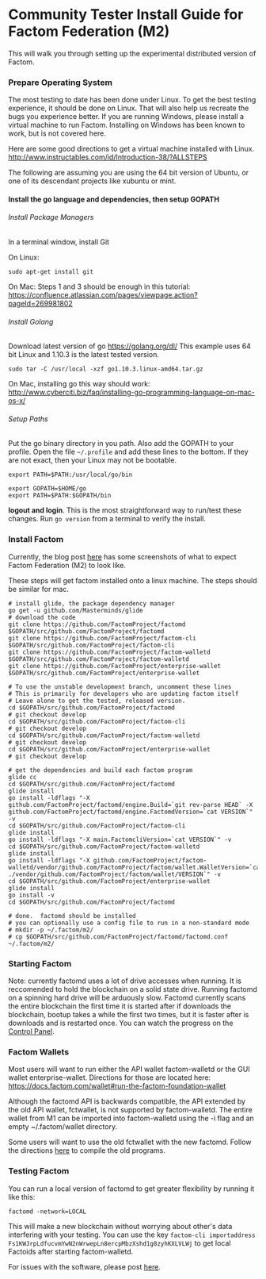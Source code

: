 Community Tester Install Guide for Factom Federation (M2)
==========

This will walk you through setting up the experimental distributed version of Factom.

### Prepare Operating System

The most testing to date has been done under Linux. To get the best testing experience, it should be done on Linux. That will also help us recreate the bugs you experience better. If you are running Windows, please install a virtual machine to run Factom. Installing on Windows has been known to work, but is not covered here.

Here are some good directions to get a virtual machine installed with Linux. http://www.instructables.com/id/Introduction-38/?ALLSTEPS

The following are assuming you are using the 64 bit version of Ubuntu, or one of its descendant projects like xubuntu or mint.

#### Install the go language and dependencies, then setup GOPATH

###### Install Package Managers 

In a terminal window, install Git

On Linux:
```
sudo apt-get install git
```

On Mac:
Steps 1 and 3 should be enough in this tutorial:
https://confluence.atlassian.com/pages/viewpage.action?pageId=269981802

###### Install Golang

Download latest version of go https://golang.org/dl/  This example uses 64 bit Linux and 1.10.3 is the latest tested version.
```
sudo tar -C /usr/local -xzf go1.10.3.linux-amd64.tar.gz
```

On Mac, installing go this way should work:
http://www.cyberciti.biz/faq/installing-go-programming-language-on-mac-os-x/


###### Setup Paths

Put the go binary directory in you path.  Also add the GOPATH to your profile.
Open the file `~/.profile` and add these lines to the bottom.  If they are not exact, then your Linux may not be bootable.
```
export PATH=$PATH:/usr/local/go/bin

export GOPATH=$HOME/go
export PATH=$PATH:$GOPATH/bin
```
**logout and login**.  This is the most straightforward way to run/test these changes.  Run `go version` from a terminal to verify the install.


### Install Factom

Currently, the blog post [here](https://factom.com/blog/factom-launches-federated-testnet) has some screenshots of what to expect Factom Federation (M2) to look like.

These steps will get factom installed onto a linux machine. The steps should be similar for mac.

```
# install glide, the package dependency manager
go get -u github.com/Masterminds/glide
# download the code
git clone https://github.com/FactomProject/factomd $GOPATH/src/github.com/FactomProject/factomd
git clone https://github.com/FactomProject/factom-cli $GOPATH/src/github.com/FactomProject/factom-cli
git clone https://github.com/FactomProject/factom-walletd $GOPATH/src/github.com/FactomProject/factom-walletd
git clone https://github.com/FactomProject/enterprise-wallet $GOPATH/src/github.com/FactomProject/enterprise-wallet

# To use the unstable development branch, uncomment these lines
# This is primarily for developers who are updating factom itself
# Leave alone to get the tested, released version.
cd $GOPATH/src/github.com/FactomProject/factomd
# git checkout develop
cd $GOPATH/src/github.com/FactomProject/factom-cli
# git checkout develop
cd $GOPATH/src/github.com/FactomProject/factom-walletd
# git checkout develop
cd $GOPATH/src/github.com/FactomProject/enterprise-wallet
# git checkout develop

# get the dependencies and build each factom program
glide cc
cd $GOPATH/src/github.com/FactomProject/factomd
glide install
go install -ldflags "-X github.com/FactomProject/factomd/engine.Build=`git rev-parse HEAD` -X github.com/FactomProject/factomd/engine.FactomdVersion=`cat VERSION`" -v
cd $GOPATH/src/github.com/FactomProject/factom-cli
glide install
go install -ldflags "-X main.FactomcliVersion=`cat VERSION`" -v
cd $GOPATH/src/github.com/FactomProject/factom-walletd
glide install
go install -ldflags "-X github.com/FactomProject/factom-walletd/vendor/github.com/FactomProject/factom/wallet.WalletVersion=`cat ./vendor/github.com/FactomProject/factom/wallet/VERSION`" -v
cd $GOPATH/src/github.com/FactomProject/enterprise-wallet
glide install
go install -v
cd $GOPATH/src/github.com/FactomProject/factomd

# done.  factomd should be installed
# you can optionally use a config file to run in a non-standard mode
# mkdir -p ~/.factom/m2/
# cp $GOPATH/src/github.com/FactomProject/factomd/factomd.conf ~/.factom/m2/
```


### Starting Factom

Note: currently factomd uses a lot of drive accesses when running. It is reccomended to hold the blockchain on a solid state drive. Running factomd on a spinning hard drive will be arduously slow. Factomd currently scans the entire blockchain the first time it is started after if downloads the blockchain, bootup takes a while the first two times, but it is faster after is downloads and is restarted once.  You can watch the progress on the [Control Panel](http://localhost:8090/).

### Factom Wallets

Most users will want to run either the API wallet factom-walletd or the GUI wallet enterprise-wallet. Directions for those are located here: https://docs.factom.com/wallet#run-the-factom-foundation-wallet

Although the factomd API is backwards compatible, the API extended by the old API wallet, fctwallet, is not supported by factom-walletd. The entire wallet from M1 can be imported into factom-walletd using the -i flag and an empty ~/.factom/wallet directory.

Some users will want to use the old fctwallet with the new factomd. Follow the directions [here](legacyWallets.md) to compile the old programs.


### Testing Factom

You can run a local version of factomd to get greater flexibility by running it like this:

`factomd -network=LOCAL`

This will make a new blockchain without worrying about other's data interfering with your testing.  You can use the key `factom-cli importaddress Fs1KWJrpLdfucvmYwN2nWrwepLn8ercpMbzXshd1g8zyhKXLVLWj` to get local Factoids after starting factom-walletd.

For issues with the software, please post [here](https://github.com/FactomProject/factomd/issues).




